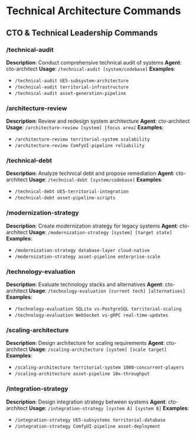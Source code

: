 # Technical Architecture Commands

## CTO & Technical Leadership Commands

### /technical-audit
**Description**: Conduct comprehensive technical audit of systems
**Agent**: cto-architect
**Usage**: `/technical-audit [system/codebase]`
**Examples**:
- `/technical-audit UE5-subsystem-architecture`
- `/technical-audit territorial-infrastructure`
- `/technical-audit asset-generation-pipeline`

### /architecture-review
**Description**: Review and redesign system architecture
**Agent**: cto-architect
**Usage**: `/architecture-review [system] [focus area]`
**Examples**:
- `/architecture-review territorial-system scalability`
- `/architecture-review ComfyUI-pipeline reliability`

### /technical-debt
**Description**: Analyze technical debt and propose remediation
**Agent**: cto-architect
**Usage**: `/technical-debt [system/codebase]`
**Examples**:
- `/technical-debt UE5-territorial-integration`
- `/technical-debt asset-pipeline-scripts`

### /modernization-strategy
**Description**: Create modernization strategy for legacy systems
**Agent**: cto-architect
**Usage**: `/modernization-strategy [system] [target state]`
**Examples**:
- `/modernization-strategy database-layer cloud-native`
- `/modernization-strategy asset-pipeline enterprise-scale`

### /technology-evaluation
**Description**: Evaluate technology stacks and alternatives
**Agent**: cto-architect
**Usage**: `/technology-evaluation [current tech] [alternatives]`
**Examples**:
- `/technology-evaluation SQLite vs-PostgreSQL territorial-scaling`
- `/technology-evaluation WebSocket vs-gRPC real-time-updates`

### /scaling-architecture
**Description**: Design architecture for scaling requirements
**Agent**: cto-architect
**Usage**: `/scaling-architecture [system] [scale target]`
**Examples**:
- `/scaling-architecture territorial-system 1000-concurrent-players`
- `/scaling-architecture asset-pipeline 10x-throughput`

### /integration-strategy
**Description**: Design integration strategy between systems
**Agent**: cto-architect
**Usage**: `/integration-strategy [system A] [system B]`
**Examples**:
- `/integration-strategy UE5-subsystems territorial-database`
- `/integration-strategy ComfyUI-pipeline asset-deployment`
